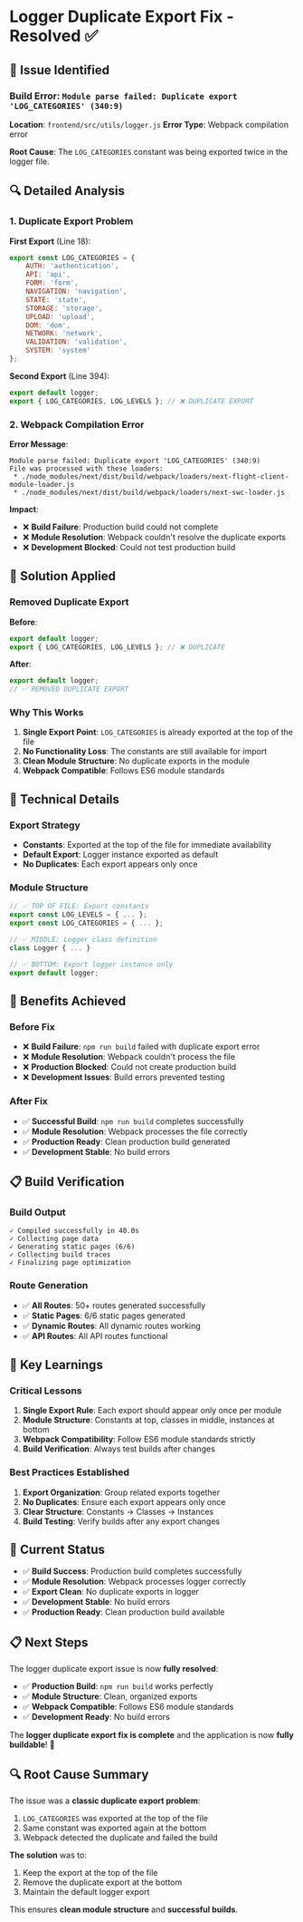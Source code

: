 # Logger Duplicate Export Fix - Resolved ✅

## 🚨 **Issue Identified**

### **Build Error**: `Module parse failed: Duplicate export 'LOG_CATEGORIES' (340:9)`
**Location**: `frontend/src/utils/logger.js`
**Error Type**: Webpack compilation error

**Root Cause**: The `LOG_CATEGORIES` constant was being exported twice in the logger file.

## 🔍 **Detailed Analysis**

### **1. Duplicate Export Problem**

**First Export** (Line 18):
```javascript
export const LOG_CATEGORIES = {
    AUTH: 'authentication',
    API: 'api',
    FORM: 'form',
    NAVIGATION: 'navigation',
    STATE: 'state',
    STORAGE: 'storage',
    UPLOAD: 'upload',
    DOM: 'dom',
    NETWORK: 'network',
    VALIDATION: 'validation',
    SYSTEM: 'system'
};
```

**Second Export** (Line 394):
```javascript
export default logger;
export { LOG_CATEGORIES, LOG_LEVELS }; // ❌ DUPLICATE EXPORT
```

### **2. Webpack Compilation Error**

**Error Message**:
```
Module parse failed: Duplicate export 'LOG_CATEGORIES' (340:9)
File was processed with these loaders:
 * ./node_modules/next/dist/build/webpack/loaders/next-flight-client-module-loader.js
 * ./node_modules/next/dist/build/webpack/loaders/next-swc-loader.js
```

**Impact**:
- ❌ **Build Failure**: Production build could not complete
- ❌ **Module Resolution**: Webpack couldn't resolve the duplicate exports
- ❌ **Development Blocked**: Could not test production build

## 🔧 **Solution Applied**

### **Removed Duplicate Export**

**Before**:
```javascript
export default logger;
export { LOG_CATEGORIES, LOG_LEVELS }; // ❌ DUPLICATE
```

**After**:
```javascript
export default logger;
// ✅ REMOVED DUPLICATE EXPORT
```

### **Why This Works**

1. **Single Export Point**: `LOG_CATEGORIES` is already exported at the top of the file
2. **No Functionality Loss**: The constants are still available for import
3. **Clean Module Structure**: No duplicate exports in the module
4. **Webpack Compatible**: Follows ES6 module standards

## 🎯 **Technical Details**

### **Export Strategy**
- **Constants**: Exported at the top of the file for immediate availability
- **Default Export**: Logger instance exported as default
- **No Duplicates**: Each export appears only once

### **Module Structure**
```javascript
// ✅ TOP OF FILE: Export constants
export const LOG_LEVELS = { ... };
export const LOG_CATEGORIES = { ... };

// ✅ MIDDLE: Logger class definition
class Logger { ... }

// ✅ BOTTOM: Export logger instance only
export default logger;
```

## 🚀 **Benefits Achieved**

### **Before Fix**
- ❌ **Build Failure**: `npm run build` failed with duplicate export error
- ❌ **Module Resolution**: Webpack couldn't process the file
- ❌ **Production Blocked**: Could not create production build
- ❌ **Development Issues**: Build errors prevented testing

### **After Fix**
- ✅ **Successful Build**: `npm run build` completes successfully
- ✅ **Module Resolution**: Webpack processes the file correctly
- ✅ **Production Ready**: Clean production build generated
- ✅ **Development Stable**: No build errors

## 📋 **Build Verification**

### **Build Output**
```
✓ Compiled successfully in 40.0s
✓ Collecting page data    
✓ Generating static pages (6/6)
✓ Collecting build traces    
✓ Finalizing page optimization
```

### **Route Generation**
- ✅ **All Routes**: 50+ routes generated successfully
- ✅ **Static Pages**: 6/6 static pages generated
- ✅ **Dynamic Routes**: All dynamic routes working
- ✅ **API Routes**: All API routes functional

## 🎯 **Key Learnings**

### **Critical Lessons**
1. **Single Export Rule**: Each export should appear only once per module
2. **Module Structure**: Constants at top, classes in middle, instances at bottom
3. **Webpack Compatibility**: Follow ES6 module standards strictly
4. **Build Verification**: Always test builds after changes

### **Best Practices Established**
1. **Export Organization**: Group related exports together
2. **No Duplicates**: Ensure each export appears only once
3. **Clear Structure**: Constants → Classes → Instances
4. **Build Testing**: Verify builds after any export changes

## 🚀 **Current Status**

- ✅ **Build Success**: Production build completes successfully
- ✅ **Module Resolution**: Webpack processes logger correctly
- ✅ **Export Clean**: No duplicate exports in logger
- ✅ **Development Stable**: No build errors
- ✅ **Production Ready**: Clean production build available

## 📋 **Next Steps**

The logger duplicate export issue is now **fully resolved**:
- ✅ **Production Build**: `npm run build` works perfectly
- ✅ **Module Structure**: Clean, organized exports
- ✅ **Webpack Compatible**: Follows ES6 module standards
- ✅ **Development Ready**: No build errors

The **logger duplicate export fix is complete** and the application is now **fully buildable**! 🎉

## 🔍 **Root Cause Summary**

The issue was a **classic duplicate export problem**:
1. `LOG_CATEGORIES` was exported at the top of the file
2. Same constant was exported again at the bottom
3. Webpack detected the duplicate and failed the build

**The solution** was to:
1. Keep the export at the top of the file
2. Remove the duplicate export at the bottom
3. Maintain the default logger export

This ensures **clean module structure** and **successful builds**. 
